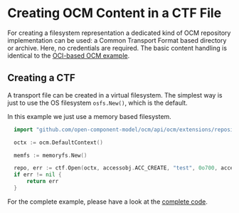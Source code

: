 # Creating OCM Content in a CTF File

For creating a filesystem representation a dedicated kind
of OCM repository implementation can be used: a Common Transport
Format based directory or archive. Here, no credentials
are required. The basic content handling is identical
to the [OCI-based OCM example](creds.md).

## Creating a CTF 

A transport file can be created in a virtual filesystem.
The simplest way is just to use the OS filesystem `osfs.New()`,
which is the default.

In this example we just use a memory based filesystem.

```go
  import "github.com/open-component-model/ocm/api/ocm/extensions/repositories/ctf"

  octx := ocm.DefaultContext()

  memfs := memoryfs.New()

  repo, err := ctf.Open(octx, accessobj.ACC_CREATE, "test", 0o700, accessio.PathFileSystem(memfs))
  if err != nil {
      return err
  }
```

For the complete example, please have a look at the [complete code](ctf/example.go).